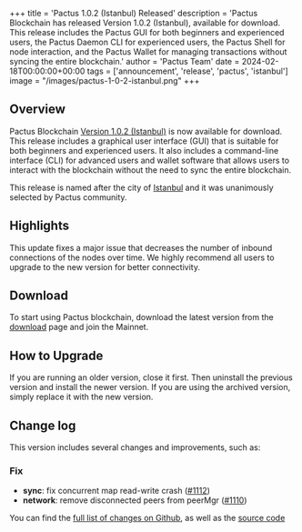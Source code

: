 +++
title = 'Pactus 1.0.2 (Istanbul) Released'
description = 'Pactus Blockchain has released Version 1.0.2 (Istanbul), available for download. This release includes the Pactus GUI for both beginners and experienced users, the Pactus Daemon CLI for experienced users, the Pactus Shell for node interaction, and the Pactus Wallet for managing transactions without syncing the entire blockchain.'
author = 'Pactus Team'
date = 2024-02-18T00:00:00+00:00
tags = ['announcement', 'release', 'pactus', 'istanbul']
image = "/images/pactus-1-0-2-istanbul.png"
+++

## Overview

Pactus Blockchain [Version 1.0.2 (Istanbul)](https://github.com/pactus-project/pactus/releases/tag/v1.0.2)
is now available for download.
This release includes a graphical user interface (GUI) that
is suitable for both beginners and experienced users.
It also includes a command-line interface (CLI) for advanced users and wallet software
that allows users to interact with the blockchain without the need to sync the entire blockchain.

This release is named after the city of [Istanbul](https://en.wikipedia.org/wiki/Istanbul) and it
was unanimously selected by Pactus community.

## Highlights

This update fixes a major issue that decreases the number of inbound connections of the nodes over time.
We highly recommend all users to upgrade to the new version for better connectivity.

## Download

To start using Pactus blockchain, download the latest version from the [download](/download)
page and join the Mainnet.

## How to Upgrade

If you are running an older version, close it first.
Then uninstall the previous version and install the newer version.
If you are using the archived version, simply replace it with the new version.

## Change log

This version includes several changes and improvements, such as:

### Fix

- **sync**: fix concurrent map read-write crash ([#1112](https://github.com/pactus-project/pactus/pull/1112))
- **network**: remove disconnected peers from peerMgr ([#1110](https://github.com/pactus-project/pactus/pull/1110))

You can find the [full list of changes on Github](https://github.com/pactus-project/pactus/compare/v1.0.1...v1.0.2),
as well as the [source code](https://github.com/pactus-project/pactus/releases/tag/v1.0.2)